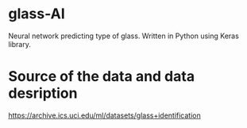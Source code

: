 # glass-AI
Neural network predicting type of glass. Written in Python using Keras library.

# Source of the data and data desription
https://archive.ics.uci.edu/ml/datasets/glass+identification
